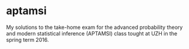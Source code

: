 # aptamsi
My solutions to the take-home exam for the advanced probability theory and modern statistical inference (APTAMSI) class tought at UZH in the spring term 2016.
